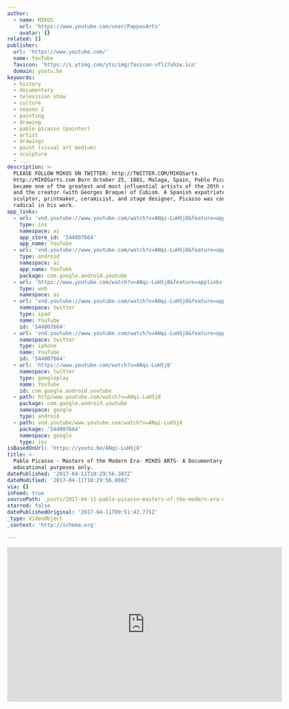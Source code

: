 ```yaml
---
author:
  - name: MIKOS
    url: 'https://www.youtube.com/user/PappasArts'
    avatar: {}
related: []
publisher:
  url: 'https://www.youtube.com/'
  name: YouTube
  favicon: 'https://s.ytimg.com/yts/img/favicon-vflz7uhzw.ico'
  domain: youtu.be
keywords:
  - history
  - documentary
  - television show
  - culture
  - season 2
  - painting
  - drawing
  - pablo picasso (painter)
  - artist
  - drawings
  - paint (visual art medium)
  - sculpture
  - ...
description: >-
  PLEASE FOLLOW MIKOS ON TWITTER: http://TWITTER.COM/MIKOSarts
  http://MIKOSarts.com Born October 25, 1881, Malaga, Spain, Pablo Picasso,
  became one of the greatest and most influential artists of the 20th century
  and the creator (with Georges Braque) of Cubism. A Spanish expatriate painter,
  sculptor, printmaker, ceramicist, and stage designer, Picasso was considered
  radical in his work.
app_links:
  - url: 'vnd.youtube://www.youtube.com/watch?v=ANqi-LuH5j8&feature=applinks'
    type: ios
    namespace: ai
    app_store_id: '544007664'
    app_name: YouTube
  - url: 'vnd.youtube://www.youtube.com/watch?v=ANqi-LuH5j8&feature=applinks'
    type: android
    namespace: ai
    app_name: YouTube
    package: com.google.android.youtube
  - url: 'https://www.youtube.com/watch?v=ANqi-LuH5j8&feature=applinks'
    type: web
    namespace: ai
  - url: 'vnd.youtube://www.youtube.com/watch?v=ANqi-LuH5j8&feature=applinks'
    namespace: twitter
    type: ipad
    name: YouTube
    id: '544007664'
  - url: 'vnd.youtube://www.youtube.com/watch?v=ANqi-LuH5j8&feature=applinks'
    namespace: twitter
    type: iphone
    name: YouTube
    id: '544007664'
  - url: 'https://www.youtube.com/watch?v=ANqi-LuH5j8'
    namespace: twitter
    type: googleplay
    name: YouTube
    id: com.google.android.youtube
  - path: http/www.youtube.com/watch?v=ANqi-LuH5j8
    package: com.google.android.youtube
    namespace: google
    type: android
  - path: vnd.youtube/www.youtube.com/watch?v=ANqi-LuH5j8
    package: '544007664'
    namespace: google
    type: ios
isBasedOnUrl: 'https://youtu.be/ANqi-LuH5j8'
title: >-
  Pablo Picasso - Masters of the Modern Era- MIKOS ARTS- A Documentary for
  educational purposes only.
datePublished: '2017-04-11T10:29:56.307Z'
dateModified: '2017-04-11T10:29:56.008Z'
via: {}
inFeed: true
sourcePath: _posts/2017-04-11-pablo-picasso-masters-of-the-modern-era-mikos-arts-a-doc.md
starred: false
datePublishedOriginal: '2017-04-11T09:51:42.775Z'
_type: VideoObject
_context: 'http://schema.org'

---
```

<iframe src="https://cdn.embedly.com/widgets/media.html?src=https%3A%2F%2Fwww.youtube.com%2Fembed%2FANqi-LuH5j8%3Ffeature%3Doembed&amp;url=http%3A%2F%2Fwww.youtube.com%2Fwatch%3Fv%3DANqi-LuH5j8&amp;image=https%3A%2F%2Fi.ytimg.com%2Fvi%2FANqi-LuH5j8%2Fhqdefault.jpg&amp;key=b7d04c9b404c499eba89ee7072e1c4f7&amp;type=text%2Fhtml&amp;schema=youtube" width="640" height="360" scrolling="no" frameborder="0" allowfullscreen="" style=""></iframe>